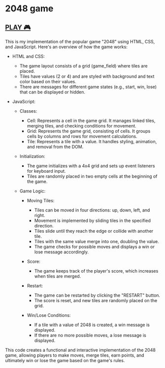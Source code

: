 # 2048 game

## [PLAY 🎮](https://Wita-Shchurko.github.io/2048-game/)

This is my implementation of the popular game "2048" using HTML, CSS, and JavaScript. Here's an overview of how the game works:

* HTML and CSS:
  * The game layout consists of a grid (game_field) where tiles are placed.
  * Tiles have values (2 or 4) and are styled with background and text color based on their values.
  * There are messages for different game states (e.g., start, win, lose) that can be displayed or hidden.

* JavaScript:
  * Classes:
    * Cell: Represents a cell in the game grid. It manages linked tiles, merging tiles, and checking conditions for movement.
    * Grid: Represents the game grid, consisting of cells. It groups cells by columns and rows for movement calculations.
    * Tile: Represents a tile with a value. It handles styling, animation, and removal from the DOM.

  * Initialization:
    * The game initializes with a 4x4 grid and sets up event listeners for keyboard input.
    * Tiles are randomly placed in two empty cells at the beginning of the game.

  * Game Logic:
    * Moving Tiles:
      * Tiles can be moved in four directions: up, down, left, and right.
      * Movement is implemented by sliding tiles in the specified direction.
      * Tiles slide until they reach the edge or collide with another tile.
      * Tiles with the same value merge into one, doubling the value.
      * The game checks for possible moves and displays a win or lose message accordingly.

    * Score:
      * The game keeps track of the player's score, which increases when tiles are merged.

    * Restart:
      * The game can be restarted by clicking the "RESTART" button.
      * The score is reset, and new tiles are randomly placed on the grid.

    * Win/Lose Conditions:
      * If a tile with a value of 2048 is created, a win message is displayed.
      * If there are no more possible moves, a lose message is displayed.


This code creates a functional and interactive implementation of the 2048 game, allowing players to make moves, merge tiles, earn points, and ultimately win or lose the game based on the game's rules.

